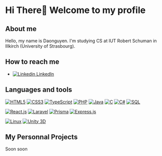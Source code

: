 # Hi There👋 Welcome to my profile

## About me
Hello, my name is Daonguyen. I'm studying CS at IUT Robert Schuman in Illkirch (University of Strasbourg).

## How to reach me
- [![Linkedin](https://i.sstatic.net/gVE0j.png) LinkedIn](https://www.linkedin.com/in/daonguyen-tran-370848350/)

## Languages and tools
[![HTML5](https://img.shields.io/badge/-HTML5-E34F26?style=flat&logo=html5&logoColor=white)](https://developer.mozilla.org/en-US/docs/Web/HTML)
[![CSS3](https://img.shields.io/badge/-CSS3-1572B6?style=flat&logo=css3&logoColor=white)](https://developer.mozilla.org/en-US/docs/Web/CSS)
[![TypeScript](https://img.shields.io/badge/-TypeScript-3178C6?style=flat&logo=typescript&logoColor=white)](https://www.typescriptlang.org/)
[![PHP](https://img.shields.io/badge/-PHP-777BB4?style=flat&logo=php&logoColor=white)](https://www.php.net/)
[![Java](https://img.shields.io/badge/-Java-007396?style=flat&logo=java&logoColor=white)](https://www.java.com/)
[![C](https://img.shields.io/badge/-C-A8B9CC?style=flat&logo=c&logoColor=white)](https://en.wikipedia.org/wiki/C_(programming_language))
[![C#](https://img.shields.io/badge/-C%23-239120?style=flat&logo=c-sharp&logoColor=white)](https://learn.microsoft.com/en-us/dotnet/csharp/)
[![SQL](https://img.shields.io/badge/-SQL-4479A1?style=flat&logo=sqlite&logoColor=white)](https://www.mysql.com/)

[![React.js](https://img.shields.io/badge/-React-61DAFB?style=flat&logo=react&logoColor=black)](https://reactjs.org/)
[![Laravel](https://img.shields.io/badge/-Laravel-FF2D20?style=flat&logo=laravel&logoColor=white)](https://laravel.com/)
[![Prisma](https://img.shields.io/badge/-Prisma-2D3748?style=flat&logo=prisma&logoColor=white)](https://www.prisma.io/)
[![Express.js](https://img.shields.io/badge/-Express.js-000000?style=flat&logo=express&logoColor=white)](https://expressjs.com/)

[![Linux](https://img.shields.io/badge/-Linux-FCC624?style=flat&logo=linux&logoColor=black)](https://www.linux.org/)
[![Unity 3D](https://img.shields.io/badge/-Unity-000000?style=flat&logo=unity&logoColor=white)](https://unity.com/)


## My Personnal Projects
Soon soon
<!--
**daonguyen-tran/daonguyen-tran** is a ✨ _special_ ✨ repository because its `README.md` (this file) appears on your GitHub profile.

Here are some ideas to get you started:

- 🔭 I’m currently working on ...
- 🌱 I’m currently learning ...
- 👯 I’m looking to collaborate on ...
- 🤔 I’m looking for help with ...
- 💬 Ask me about ...
- 📫 How to reach me: ...
- 😄 Pronouns: ...
- ⚡ Fun fact: ...
-->
